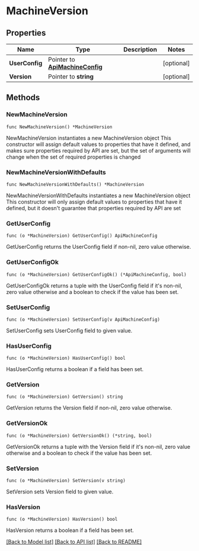# MachineVersion

## Properties

Name | Type | Description | Notes
------------ | ------------- | ------------- | -------------
**UserConfig** | Pointer to [**ApiMachineConfig**](ApiMachineConfig.md) |  | [optional] 
**Version** | Pointer to **string** |  | [optional] 

## Methods

### NewMachineVersion

`func NewMachineVersion() *MachineVersion`

NewMachineVersion instantiates a new MachineVersion object
This constructor will assign default values to properties that have it defined,
and makes sure properties required by API are set, but the set of arguments
will change when the set of required properties is changed

### NewMachineVersionWithDefaults

`func NewMachineVersionWithDefaults() *MachineVersion`

NewMachineVersionWithDefaults instantiates a new MachineVersion object
This constructor will only assign default values to properties that have it defined,
but it doesn't guarantee that properties required by API are set

### GetUserConfig

`func (o *MachineVersion) GetUserConfig() ApiMachineConfig`

GetUserConfig returns the UserConfig field if non-nil, zero value otherwise.

### GetUserConfigOk

`func (o *MachineVersion) GetUserConfigOk() (*ApiMachineConfig, bool)`

GetUserConfigOk returns a tuple with the UserConfig field if it's non-nil, zero value otherwise
and a boolean to check if the value has been set.

### SetUserConfig

`func (o *MachineVersion) SetUserConfig(v ApiMachineConfig)`

SetUserConfig sets UserConfig field to given value.

### HasUserConfig

`func (o *MachineVersion) HasUserConfig() bool`

HasUserConfig returns a boolean if a field has been set.

### GetVersion

`func (o *MachineVersion) GetVersion() string`

GetVersion returns the Version field if non-nil, zero value otherwise.

### GetVersionOk

`func (o *MachineVersion) GetVersionOk() (*string, bool)`

GetVersionOk returns a tuple with the Version field if it's non-nil, zero value otherwise
and a boolean to check if the value has been set.

### SetVersion

`func (o *MachineVersion) SetVersion(v string)`

SetVersion sets Version field to given value.

### HasVersion

`func (o *MachineVersion) HasVersion() bool`

HasVersion returns a boolean if a field has been set.


[[Back to Model list]](../README.md#documentation-for-models) [[Back to API list]](../README.md#documentation-for-api-endpoints) [[Back to README]](../README.md)


